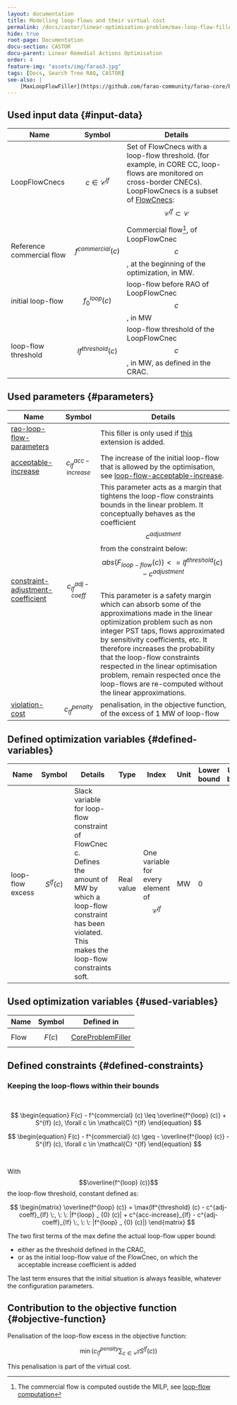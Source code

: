 ```yaml
---
layout: documentation
title: Modelling loop-flows and their virtual cost
permalink: /docs/castor/linear-optimisation-problem/max-loop-flow-filler
hide: true
root-page: Documentation
docu-section: CASTOR
docu-parent: Linear Remedial Actions Optimisation
order: 4
feature-img: "assets/img/farao3.jpg"
tags: [Docs, Search Tree RAO, CASTOR]
see-also: |
    [MaxLoopFlowFiller](https://github.com/farao-community/farao-core/blob/master/ra-optimisation/search-tree-rao/src/main/java/com/farao_community/farao/search_tree_rao/linear_optimisation/algorithms/fillers/MaxLoopFlowFiller.java)
---
```


## Used input data {#input-data}

| Name | Symbol | Details                                                                                                                                                                                                                                     |
|---|---|---------------------------------------------------------------------------------------------------------------------------------------------------------------------------------------------------------------------------------------------|
| LoopFlowCnecs | $$c \in \mathcal{C} ^{lf}$$ | Set of FlowCnecs with a loop-flow threshold. (for example, in CORE CC, loop-flows are monitored on cross-border CNECs). LoopFlowCnecs is a subset of [FlowCnecs](core-problem-filler#input-data): $$\mathcal{C} ^{lf} \subset \mathcal{C}$$ |
| Reference commercial flow | $$f^{commercial} (c)$$ | Commercial flow[^1], of LoopFlowCnec $$c$$, at the beginning of the optimization, in MW.                                                                                                                                                    |
| initial loop-flow | $$f^{loop} _ {0} (c)$$ | loop-flow before RAO of LoopFlowCnec $$c$$, in MW                                                                                                                                                                                           |
| loop-flow threshold | $$lf^{threshold} (c)$$ | loop-flow threshold of the LoopFlowCnec $$c$$, in MW, as defined in the CRAC.                                                                                                                                                               |

[^1]: The commercial flow is computed oustide the MILP, see [loop-flow computation](/docs/engine/ra-optimisation/loop-flows#loop-flow-computation)

## Used parameters {#parameters}

| Name                                                                                                      | Symbol                    | Details                                                                                                                                                                                                                                                                                                                                                                                                                                                                                                                                                                                                                                                                                                   |
|-----------------------------------------------------------------------------------------------------------|---------------------------|-----------------------------------------------------------------------------------------------------------------------------------------------------------------------------------------------------------------------------------------------------------------------------------------------------------------------------------------------------------------------------------------------------------------------------------------------------------------------------------------------------------------------------------------------------------------------------------------------------------------------------------------------------------------------------------------------------------|
| [rao-loop-flow-parameters](/docs/parameters##loop-flow-parameters)                                        |                           | This filler is only used if [this](/docs/parameters#loop-flow-parameters) extension is added.                                                                                                                                                                                                                                                                                                                                                                                                                                                                                                                                                                                                             |
| [acceptable-increase](/docs/parameters#loop-flow-acceptable-increase)                            | $$c^{acc-increase}_{lf}$$ | The increase of the initial loop-flow that is allowed by the optimisation, see [loop-flow-acceptable-increase](/docs/parameters#loop-flow-acceptable-increase).                                                                                                                                                                                                                                                                                                                                                                                                                                                                                                                                           |
| [constraint-adjustment-coefficient](/docs/parameters#loop-flow-constraint-adjustment-coefficient) | $$c^{adj-coeff}_{lf}$$    | This parameter acts as a margin that tightens the loop-flow constraints bounds in the linear problem. It conceptually behaves as the coefficient $$c^{adjustment}$$ from the constraint below: <br> $$abs(F_{loop-flow}(c)) <= lf^{threshold} (c) - c^{adjustment}$$ <br> This parameter is a safety margin which can absorb some of the approximations  made in the linear optimization problem such as non integer PST taps, flows approximated by sensitivity coefficients, etc. It therefore increases the probability that the loop-flow constraints respected in the linear optimisation problem, remain respected once the loop-flows are re-computed without the linear approximations. |
| [violation-cost](/docs/parameters#loop-flow-violation-cost)                                      | $$c^{penalty}_{lf}$$      | penalisation, in the objective function, of the excess of 1 MW of loop-flow                                                                                                                                                                                                                                                                                                                                                                                                                                                                                                                                                                                                                               |

## Defined optimization variables {#defined-variables}

| Name | Symbol | Details | Type | Index                                                    | Unit | Lower bound | Upper bound |
|---|---|---|---|----------------------------------------------------------|---|---|---|
| loop-flow excess | $$S^{lf} (c)$$ | Slack variable for loop-flow constraint of FlowCnec c. <br> Defines the amount of MW by which a loop-flow constraint has been violated. <br> This makes the loop-flow constraints soft. | Real value | One variable for every element of  $$\mathcal{C} ^{lf}$$ | MW | 0 | $$+\infty$$ |

## Used optimization variables {#used-variables}

| Name | Symbol | Defined in |
|---|---|---|
| Flow | $$F(c)$$ | [CoreProblemFiller](core-problem-filler#defined-variables) |

## Defined constraints {#defined-constraints}

### Keeping the loop-flows within their bounds

<br>

$$
\begin{equation}
F(c) - f^{commercial} (c) \leq \overline{f^{loop} (c)} + S^{lf} (c), \forall c \in \mathcal{C} ^{lf}
\end{equation}
$$  

$$
\begin{equation}
F(c) - f^{commercial} (c) \geq - \overline{f^{loop} (c)} - S^{lf} (c), \forall c \in \mathcal{C} ^{lf}
\end{equation}
$$  

<br>

With $$\overline{f^{loop} (c)}$$ the loop-flow threshold, constant defined as:  

$$
\begin{matrix}
\overline{f^{loop} (c)} = \max(lf^{threshold} (c) - c^{adj-coeff}_{lf} \:, \: \: |f^{loop} _ {0} (c)| + c^{acc-increase}_{lf} - c^{adj-coeff}_{lf} \:, \: \: |f^{loop} _ {0} (c)|)
\end{matrix}
$$

The two first terms of the max define the actual loop-flow upper bound: 
- either as the threshold defined in the CRAC,
- or as the initial loop-flow value of the FlowCnec, on which the acceptable increase coefficient is added 

The last term ensures that the initial situation is always feasible, whatever the configuration parameters.


## Contribution to the objective function {#objective-function}

Penalisation of the loop-flow excess in the objective function:  

$$
\begin{equation}
\min (c^{penalty}_{lf} \sum_{c \in \mathcal{C} ^{lf}} S^{lf} (c))
\end{equation}
$$

This penalisation is part of the virtual cost.